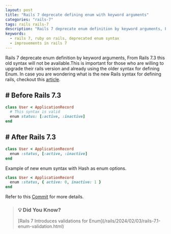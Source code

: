 ```yaml
---
layout: post
title: "Rails 7 deprecate defining enum with keyword arguments"
categories: "rails-7"
tags: rails rails-7
description: "Rails 7 deprecate enum definition by keyword arguments, From Rails 7.3 this old syntax will not be available."
keywords:
  - rails 7, ruby on rails, deprecated enum syntax
  - improvements in rails 7
---
```


Rails 7 deprecate enum definition by keyword arguments, From Rails 7.3 this old syntax will not be available.This is important for those who are willing to upgrade their rails version and already using the older syntax for defining Enum. In case you are wondering what is the new Rails syntax for defining rails, checkout this [article](/rails/2024/02/04/rails-7-adds-new-enum-syntax.html).

## # Before Rails 7.3

```ruby
class User < ApplicationRecord
  # This syntax is valid
  enum status: [:active, :inactive]
end
```

## # After Rails 7.3

```ruby
class User < ApplicationRecord
  enum :status, [:active, :inactive]
end
```

Example of new enum syntax with Hash as enum options.

```ruby
class User < ApplicationRecord
  enum :status, { active: 0, inactive: 1 }
end
```

Refer to this <base target="_blank"> [Commit](https://github.com/rails/rails/commit/8c5425197c7969ff50f675e9792fce1998fb9bc2) for more details.

>
> ### 💡 Did You Know?
> <base target="_blank"> [Rails 7 Introduces validations for Enum](/rails/2024/02/03/rails-7.1-enum-validation.html)
>
